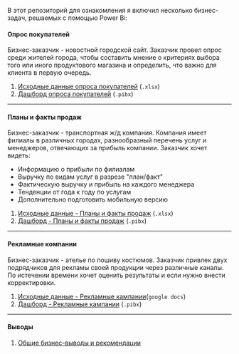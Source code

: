 В этот репозиторий для ознакомления я включил несколько бизнес-задач, решаемых с помощью Power Bi:
 
 #### Опрос покупателей
 Бизнес-заказчик - новостной городской сайт. Заказчик провел опрос среди
											жителей города, чтобы составить мнение о критериях выбора того или иного
											продуктового магазина и определить, что важно для клиента в первую очередь.
 
1. [Исходные данные опроса покупателей](https://github.com/NikitaMaslov93/PortfolioProjects/blob/main/Power%20bi/%D0%9E%D0%BF%D1%80%D0%BE%D1%81%20%D0%BF%D0%BE%D0%BA%D1%83%D0%BF%D0%B0%D1%82%D0%B5%D0%BB%D0%B5%D0%B9.xlsx) (`.xlsx`)
2. [Дашборд опроса покупателей](https://github.com/NikitaMaslov93/PortfolioProjects/blob/main/Power%20bi/%D0%9E%D0%BF%D1%80%D0%BE%D1%81.pbix) (`.pibx`)
------------------------------------------------------------------------------------------------------
#### Планы и факты продаж
Бизнес-заказчик - транспортная ж/д компания. Компания имеет филиалы в
различных городах, разнообразный перечень услуг и менеджеров, отвечающих
за прибыль компании. Заказчик хочет видеть:

* Информацию о прибыли по филиалам
* Выручку по видам услуг в разрезе "план/факт"
* Фактическую выручку и прибыль на каждого менеджера
* Тенденции от года к году по услугам
* Дополнительно подготовить мобильную версию
1. [Исходные данные - Планы и факты продаж](https://github.com/NikitaMaslov93/PortfolioProjects/blob/main/Power%20bi/%D0%9F%D0%BB%D0%B0%D0%BD%D1%8B%20%D0%B8%20%D1%84%D0%B0%D0%BA%D1%82%D1%8B%20%D0%BF%D0%BE%20%D0%BF%D1%80%D0%BE%D0%B4%D0%B0%D0%B6%D0%B0%D0%BC.xlsx) (`.xlsx`)
2. [Дашборд  - Планы и факты продаж](https://github.com/NikitaMaslov93/PortfolioProjects/blob/main/Power%20bi/%D0%9F%D0%BB%D0%B0%D0%BD%D1%8B%20%D0%B8%20%D1%84%D0%B0%D0%BA%D1%82%D1%8B%20%D0%BF%D0%BE%20%D0%BF%D1%80%D0%BE%D0%B4%D0%B0%D0%B6%D0%B0%D0%BC.pbix) (`.pibx`)
------------------------------------------------------------------------------------------------------
#### Рекламные компании
Бизнес-заказчик - ателье по пошиву костюмов. Заказчик привлек двух подрядчиков
											для рекламы своей продукции через различные каналы. По истечении времени
											хочет оценить результаты и если нужно внести корректировки.
1. [Исходные данные - Рекламные кампании](https://docs.google.com/spreadsheets/d/1GoXbncMKt0ZLFEYKHbCVjW7E9Kt26TIpax76dY2UBhQ/edit?gid=0#gid=0)(`google docs`)
2. [Дашборд  - Рекламные кампании](https://github.com/NikitaMaslov93/PortfolioProjects/blob/main/Power%20bi/%D1%80%D0%B5%D0%BA%D0%BB%D0%B0%D0%BC%D0%B0%20-%20source%20-%20google_docs.pbix) (`.pibx`)

-----------------------------------------------------------------------------------------------------
#### Выводы

1. [Общие бизнес-выводы и рекомендации](https://github.com/NikitaMaslov93/PortfolioProjects/edit/main/Power%20bi/insights.md)
